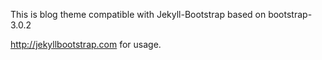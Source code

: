 This is blog theme compatible with Jekyll-Bootstrap based on bootstrap-3.0.2

http://jekyllbootstrap.com for usage.